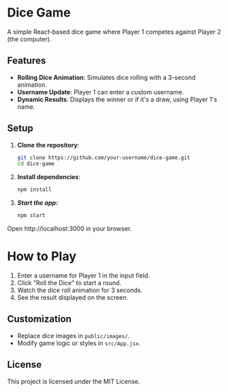 # Dice Game

A simple React-based dice game where Player 1 competes against Player 2 (the computer).

## Features

- **Rolling Dice Animation**: Simulates dice rolling with a 3-second animation.
- **Username Update**: Player 1 can enter a custom username.
- **Dynamic Results**: Displays the winner or if it's a draw, using Player 1's name.

## Setup

1. **Clone the repository**:
   ```bash
   git clone https://github.com/your-username/dice-game.git
   cd dice-game
2. **Install dependencies**:
    ```bash
    npm install
3. ***Start the app:***
    ```bash
    npm start
Open http://localhost:3000 in your browser.

# How to Play

1. Enter a username for Player 1 in the input field.
2. Click "Roll the Dice" to start a round.
3. Watch the dice roll animation for 3 seconds.
4. See the result displayed on the screen.

## Customization

- Replace dice images in `public/images/`.
- Modify game logic or styles in `src/App.jsx`.

## License

This project is licensed under the MIT License.
